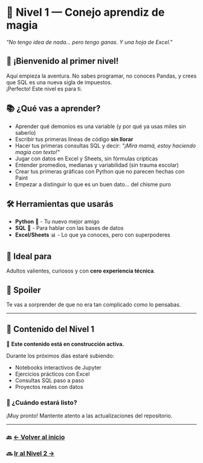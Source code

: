 # 🐰 Nivel 1 — Conejo aprendiz de magia
*"No tengo idea de nada… pero tengo ganas. Y una hoja de Excel."*

## 🚀 ¡Bienvenido al primer nivel!

Aquí empieza la aventura. No sabes programar, no conoces Pandas, y crees que SQL es una nueva sigla de impuestos.  
¡Perfecto! Este nivel es para ti.

## 📚 ¿Qué vas a aprender?

- Aprender qué demonios es una variable (y por qué ya usas miles sin saberlo)
- Escribir tus primeras líneas de código **sin llorar**
- Hacer tus primeras consultas SQL y decir: *"¡Mira mamá, estoy haciendo magia con texto!"*
- Jugar con datos en Excel y Sheets, sin fórmulas crípticas
- Entender promedios, medianas y variabilidad (sin trauma escolar)
- Crear tus primeras gráficas con Python que no parecen hechas con Paint
- Empezar a distinguir lo que es un buen dato… del chisme puro

## 🛠️ Herramientas que usarás
- **Python** 🐍 - Tu nuevo mejor amigo
- **SQL** 🧾 - Para hablar con las bases de datos
- **Excel/Sheets** 📊 - Lo que ya conoces, pero con superpoderes

## 👥 Ideal para
Adultos valientes, curiosos y con **cero experiencia técnica**.

## 🎯 Spoiler
Te vas a sorprender de que no era tan complicado como lo pensabas.

---

## 📂 Contenido del Nivel 1

🚧 **Este contenido está en construcción activa.**

Durante los próximos días estaré subiendo:
- Notebooks interactivos de Jupyter
- Ejercicios prácticos con Excel
- Consultas SQL paso a paso
- Proyectos reales con datos

### 📅 ¿Cuándo estará listo?
¡Muy pronto! Mantente atento a las actualizaciones del repositorio.

---

### 🔙 [← Volver al inicio](../README.md)
### 🔜 [Ir al Nivel 2 →](../Nivel%202%20—%20Conejo%20en%20formación%20mágica/README.md)
